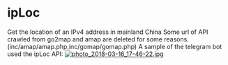 # ipLoc
Get the location of an IPv4 address in mainland China
Some url of API crawled from go2map and amap are deleted for some reasons.(inc/amap/amap.php,inc/gomap/gomap.php)
A sample of the telegram bot used the ipLoc API:
[![photo_2018-03-16_17-46-22.jpg](https://i.loli.net/2018/03/16/5aab92842bb36.jpg)](https://i.loli.net/2018/03/16/5aab92842bb36.jpg)
